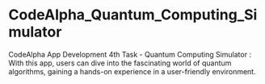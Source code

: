 # CodeAlpha_Quantum_Computing_Simulator
CodeAlpha App Development 4th Task - Quantum Computing Simulator : With this app, users can dive into the fascinating world of quantum algorithms, gaining a hands-on experience in a user-friendly environment.
